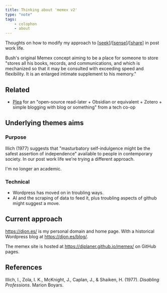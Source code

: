 ```yaml
---
title: Thinking about 'memex v2'
type: "note"
tags: 
    - colophon
    - about
---
```


Thoughts on how to modify my approach to [[seek]]/[[sense]]/[[share]] in post work life.

Bush's original Memex concept aiming to be a place for someone to store "stores all his books, records, and communications, and which is mechanized so that it may be consulted with exceeding speed and flexibility. It is an enlarged intimate supplement to his memory."

## Related

- [Plea](https://mas.to/@kissane/113392528258484984) for an "open-source read-later + Obsidian or equivalent + Zotero + simple blogging with blog or something" from a tech co-op

## Underlying themes aims

### Purpose

Illich (1977) suggests that "masturbatory self-indulgence might be the safest assertion of independence" available to people in contemporary society. In our post work life we're trying a different approach.

I'm no longer an academic.

### Technical

- Wordpress has moved on in troubling ways.
- AI and the scraping of data to feed it, plus troubling aspects of github might suggest a move.

## Current approach

https://djon.es/ is my personal domain and home page. With a historical Wordpress blog at https://djon.es/blog/.

The memex site is hosted at https://djplaner.github.io/memex/ on GitHub pages.

## References

Illich, I., Zola, I. K., McKnight, J., Caplan, J., & Shaiken, H. (1977). *Disabling Professions*. Marion Boyars.

[//begin]: # "Autogenerated link references for markdown compatibility"
[seek]: ../seek/seek "Seek"
[sense]: ../sense/sense "Sense"
[share]: ../share/share "Share"
[//end]: # "Autogenerated link references"
